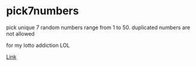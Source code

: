 # pick7numbers
pick unique 7 random numbers range from 1 to 50. 
duplicated numbers are not allowed

for my lotto addiction LOL


[Link](https://github.com/HGLeoCho/pick7numbers)
